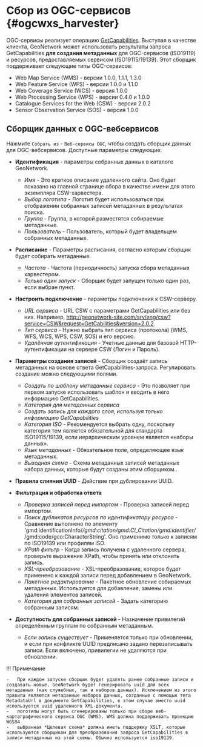 # Сбор из OGC-сервисов {#ogcwxs_harvester}

OGC-сервисы реализует операцию [GetCapabilities](https://docs.geoserver.org/stable/en/user/services/wms/reference.html#getcapabilities). Выступая в качестве клиента, GeoNetwork может использовать результаты запроса GetCapabilities **для создания метаданных** для OGC-сервисов (ISO19119) и ресурсов, предоставляемых сервисом (ISO19115/19139). Этот сборщик поддерживает следующие типы OGC-сервисов:

- Web Map Service (WMS) - версии 1.0.0, 1.1.1, 1.3.0
- Web Feature Service (WFS) - версии 1.0.0 и 1.1.0
- Web Coverage Service (WCS) - версия 1.0.0
- Web Processing Service (WPS) - версии 0.4.0 и 1.0.0
- Catalogue Services for the Web (CSW) - версия 2.0.2
- Sensor Observation Service (SOS) - версия 1.0.0

## Сборщик данных с OGC-вебсервисов

Нажмите `Собрать из` - `Веб-сервисы OGC`, чтобы создать сборщик данных для OGC-вебсервисов. Доступные параметры следующие:

-   **Идентификация** - параметры собранных данных в каталоге GeoNetwork.
    -    *Имя* - Это краткое описание удаленного сайта. Оно будет показано на главной странице сбора в качестве имени для этого экземпляра CSW-харвестера.
    -    *Выбор логотипа* - Логотип будет использоваться при отображении собранных записей метаданных в результатах поиска.
    -    *Группа* - Группа, в которой разместятся собираемые метаданные.
    -    *Пользователь* - Пользователь, который будет владельцем собранных метаданных.
-   **Расписание** - Параметры расписания, согласно которым сборщик будет собирать метаданные.
    -    *Частота* - Частота (периодичность) запуска сбора метаданных харвестером.
    -    *Только один запуск* - Сборщик будет запущен только один раз, если выбран пункт.
-   **Настроить подключение** - параметры подключения к CSW-серверу.
    -    *URL сервиса* - URL CSW с параметрами GetCapabilities или без них. Например, <http://geonetwork-site.com/srv/eng/csw?service=CSW&request=GetCabilities&version=2.0.2>.
    -    *Тип сервиса* - Нужно выбрать тип сервиса (протокола) (WMS, WFS, WCS, WPS, CSW, SOS) и его версию.
    -    *Удалённая аутентификация* - Учетные данные для базовой HTTP-аутентификации на сервере CSW (Логин и Пароль).
-   **Параметры создания записей** - Сборщик создаёт запись метаданных на основе ответа GetCapabilities-запроса. Регулировать создание можно следующими полями.
    -    *Создать по шаблону метаданные сервиса* - Это позволяет при первом запуске использовать шаблон и вводить в него информацию GetCapabilities.
    -    *Категория для метаданных сервиса*
    -    *Создать запись для каждого слоя, используя только информацию GetCapabilities* 
    -    *Категория ISO* - Рекомендуется выбрать одну, поскольку категория тем является обязательной для стандарта ISO19115/19139, если иерархическим уровнем является «наборы данных».
    -    *Язык метаданных* - Обязательное поле, определяющее язык метаданных.
    -    *Выходная схема* - Схема метаданных записей метаданных набора данных, которые будут созданы этим сборщиком..

-   **Правила слияния UUID** - Действие при дублировании UUID.
-   **Фильтрация и обработка ответа**
    -    *Проверка записей перед импортом* - Проверка записей перед импортом.
    -    *Поиск дубликатов ресурсов по идентификатору ресурса* - Сравнение выполнено по элементу 'gmd:identificationInfo/*/gmd:citation/gmd:CI_Citation/gmd:identifier/*/gmd:code/gco:CharacterString'. Оно применимо только к записям по ISO19139 или профилям ISO.
    -    *XPath фильтр* - Когда запись получена с удаленного сервера, проверьте выражение XPath, чтобы принять или отклонить запись. 
    -    *XSL-преобразование* - XSL-преобразование, которое будет применено к каждой записи перед добавлением в GeoNetwork.
    -    *Пакетное редактирование* - Пакетное обновление собираемых метаданных. Используется для добавления, замены или удаления элементов записей.
    -    *Категория для собранных записей* - Задать категорию собранным записям.
-   **Доступность для собранных записей** - Назначение привилегий определённым группам по собранным метаданным.
    -    *Если запись существует* - Применяется только при обновлении, и если при конфликте UUID предписано задано перезаписывать записи. Если включено, привилегии не удаляются при обновлении.

!!! Примечание

    -   При каждом запуске сборщик будет удалять ранее собранные записи и создавать новые. GeoNetwork будет генерировать uuid для всех метаданных (как служебных, так и наборов данных). Исключением из этого правила являются метаданные наборов данных, созданные с помощью тега MetadataUrl в документе GetCapabilities, в этом случае вместо uuid используется uuid удаленного XML-документа.
    -   логотипы могут быть сгенерированы только при сборе веб-картографического сервиса OGC (WMS). WMS должна поддерживать проекцию WGS84
    -   выбранная *Целевая схема* должна иметь поддержку XSLT, которые используются сборщиком для преобразования запроса GetCapabilities в записи метаданных из этой схемы. Обычно используется iso19139.